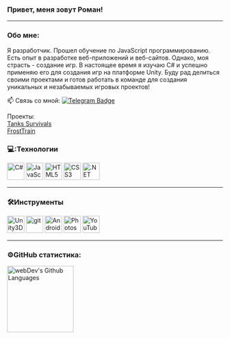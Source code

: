 ### Привет, меня зовут Роман!

---

### Обо мне:
Я разработчик. Прошел обучение по JavaScript программированию. Есть опыт в разработке веб-приложений и веб-сайтов. Однако, моя страсть - создание игр. В настоящее время я изучаю C# и успешно применяю его для создания игр на платформе Unity. Буду рад делиться своими проектами и готов работать в команде для создания уникальных и незабываемых игровых проектов!

📫 Связь со мной: [![Telegram Badge](https://img.shields.io/badge/-Roman-blue?style=flat&logo=Telegram&logoColor=white)](https://t.me/Roman_zu)

Проекты:
<br><a href="https://yandex.ru/games/app/238803">Tanks Survivals</a>
<br><a href="https://yandex.ru/games/app/210436">FrostTrain</a>

### 💻:Технологии  
<div align="left">  
  <a href="https://learn.microsoft.com/en-us/dotnet/csharp/"><img src="https://profilinator.rishav.dev/skills-assets/csharp-original.svg" title="C#" alt="C#" height="40"/></a>
  <a href="https://learn.javascript.ru/?ysclid=lsnk5lxwem617084230"><img src="https://profilinator.rishav.dev/skills-assets/javascript-original.svg" title="JavaScript" alt="JavaScript" height="40"/></a>
  <a href="https://en.wikipedia.org/wiki/HTML5"><img src="https://profilinator.rishav.dev/skills-assets/html5-original-wordmark.svg" title="HTML5" alt="HTML5" height="40"/></a>
  <a href="https://www.w3schools.com/css/"><img src="https://profilinator.rishav.dev/skills-assets/css3-original-wordmark.svg" title="CSS3" alt="CSS3" height="40"/></a>
  <a href="https://dotnet.microsoft.com/en-us/download/dotnet-framework"><img src="https://profilinator.rishav.dev/skills-assets/dot-net-original-wordmark.svg" title=".NET" alt=".NET" height="40"/></a>
</div>

---

### 🛠Инструменты  
<div align="left">
  <a href="https://unity.com/ru"><img src="https://profilinator.rishav.dev/skills-assets/unity.png" title="Unity3D" alt="Unity3D" height="40"/></a>
  <a href="https://github.com/"><img src="https://profilinator.rishav.dev/skills-assets/git-scm-icon.svg" title="git" alt="git" height="40"/></a>
  <a href="https://developer.android.com/studio"><img src="https://profilinator.rishav.dev/skills-assets/android-original-wordmark.svg" title="Android" alt="Android" height="40"/></a>
  <a href="https://www.adobe.com/ru/products/photoshop.html"><img src="https://upload.wikimedia.org/wikipedia/commons/a/af/Adobe_Photoshop_CC_icon.svg" title="Photoshop" alt="Photoshop" width="40" height="40"/></a>
  <a href="https://www.youtube.com/"><img src="https://upload.wikimedia.org/wikipedia/commons/0/09/YouTube_full-color_icon_%282017%29.svg" title="YouTube" alt="YouTube" height="40"/></a>
</div>  

---

### ⚙️GitHub статистика: 
  <img height="155px" align="left" alt="webDev's Github Languages" src="https://github-readme-stats-sigma-five.vercel.app/api/top-langs/?username=MrWhi1te&layout=compact&theme=vision-friendly-dark" />
<!--
**MrWhi1te/MrWhi1te** is a ✨ _special_ ✨ repository because its `README.md` (this file) appears on your GitHub profile.

Here are some ideas to get you started:

- 🔭 I’m currently working on ...
- 🌱 I’m currently learning ...
- 👯 I’m looking to collaborate on ...
- 🤔 I’m looking for help with ...
- 💬 Ask me about ...
- 📫 How to reach me: ...
- 😄 Pronouns: ...
- ⚡ Fun fact: ...
-->
